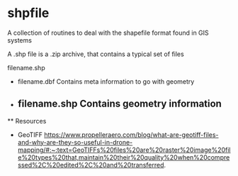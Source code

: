 # shpfile
A collection of routines to deal with the shapefile format found in GIS systems


A .shp file is a .zip archive, that contains a typical set of files

filename.shp
  - filename.dbf    Contains meta information to go with geometry
  - filename.shp    Contains geometry information
	- 

** Resources
* GeoTIFF
https://www.propelleraero.com/blog/what-are-geotiff-files-and-why-are-they-so-useful-in-drone-mapping/#:~:text=GeoTIFFs%20files%20are%20raster%20image%20file%20types%20that,maintain%20their%20quality%20when%20compressed%2C%20edited%2C%20and%20transferred.
 
